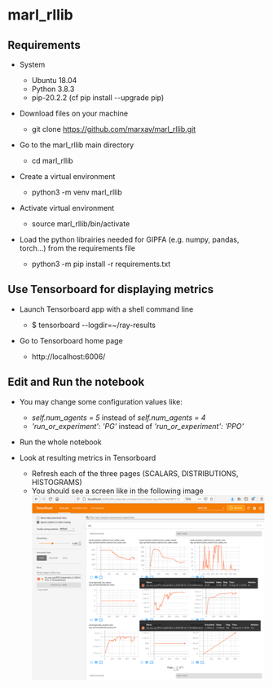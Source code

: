 # marl_rllib

## Requirements

* System
  * Ubuntu 18.04
  * Python 3.8.3
  * pip-20.2.2 (cf pip install --upgrade pip)

* Download files on your machine
  * git clone https://github.com/marxav/marl_rllib.git
  
* Go to the marl_rllib main directory
  * cd marl_rllib

* Create a virtual environment
  * python3 -m venv marl_rllib

* Activate virtual environment
  * source marl_rllib/bin/activate

* Load the python librairies needed for GIPFA (e.g. numpy, pandas, torch...) from the requirements file
  * python3 -m pip install -r requirements.txt

## Use Tensorboard for displaying metrics

* Launch Tensorboard app with a shell command line
  * $ tensorboard --logdir=~/ray-results

* Go to Tensorboard home page
  * http://localhost:6006/

## Edit and Run the notebook

* You may change some configuration values like:
  * *self.num_agents = 5* instead of *self.num_agents = 4*
  * *'run_or_experiment': 'PG'*  instead of *'run_or_experiment': 'PPO'* 
  
* Run the whole notebook

* Look at resulting metrics in Tensorboard
  * Refresh each of the three pages (SCALARS, DISTRIBUTIONS, HISTOGRAMS)
  * You should see a screen like in the following image 
    ![](marl_rllib_tensorboard.png?raw=true)
